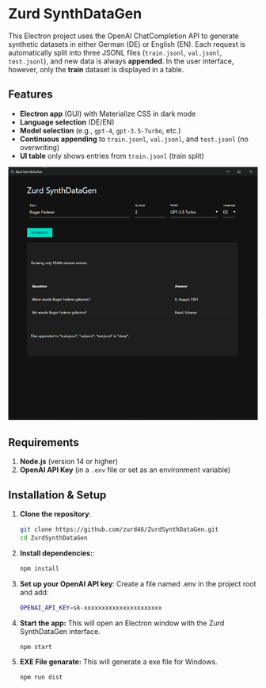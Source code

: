 # Zurd SynthDataGen

This Electron project uses the OpenAI ChatCompletion API to generate synthetic datasets in either German (DE) or English (EN). Each request is automatically split into three JSONL files (`train.jsonl`, `val.jsonl`, `test.jsonl`), and new data is always **appended**. In the user interface, however, only the **train** dataset is displayed in a table.

## Features

- **Electron app** (GUI) with Materialize CSS in dark mode
- **Language selection** (DE/EN)
- **Model selection** (e.g., `gpt-4`, `gpt-3.5-Turbo`, etc.)
- **Continuous appending** to `train.jsonl`, `val.jsonl`, and `test.jsonl` (no overwriting)
- **UI table** only shows entries from `train.jsonl` (train split)

![1737539826022](images/README/1737539826022.png)

## Requirements

1. **Node.js** (version 14 or higher)
2. **OpenAI API Key** (in a `.env` file or set as an environment variable)

## Installation & Setup

1. **Clone the repository**:
   ```bash
   git clone https://github.com/zurd46/ZurdSynthDataGen.git
   cd ZurdSynthDataGen
   ```
2. **Install dependencies:**:
   ```bash
   npm install
   ```
3. **Set up your OpenAI API key**:
   Create a file named .env in the project root and add:
   ```bash
   OPENAI_API_KEY=sk-xxxxxxxxxxxxxxxxxxxxxx
   ```
4. **Start the app:**
   This will open an Electron window with the Zurd SynthDataGen interface.
   ```bash
   npm start
   ```
5. **EXE File genarate:**
   This will generate a exe file for Windows.
   ```bash
   npm run dist
   ```
